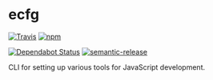 # ecfg

[![Travis][travis-badge]][travis-link]
[![npm][npm-badge]][npm-link]

[![Dependabot Status][dependabot-badge]][dependabot-link]
[![semantic-release][semantic-release-badge]][semantic-release-link]

CLI for setting up various tools for JavaScript development.

[travis-badge]: https://img.shields.io/travis/com/eliasnorrby/ecfg?style=for-the-badge
[travis-link]: https://travis-ci.com/eliasnorrby/ecfg
[npm-badge]: https://img.shields.io/npm/v/ecfg?style=for-the-badge
[npm-link]: https://www.npmjs.com/package/ecfg
[dependabot-badge]: https://api.dependabot.com/badges/status?host=github&repo=eliasnorrby/ecfg
[dependabot-link]: https://dependabot.com
[semantic-release-badge]: https://img.shields.io/badge/%20%20%F0%9F%93%A6%F0%9F%9A%80-semantic--release-e10079.svg
[semantic-release-link]: https://github.com/semantic-release/semantic-release
